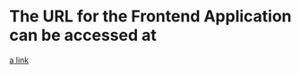 # The URL for the Frontend Application can be accessed at

[a link](https://letsflix-node-build.onrender.com)
